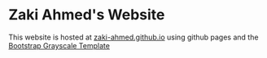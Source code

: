# Zaki Ahmed's Website

This website is hosted at [zaki-ahmed.github.io](https://zaki-ahmed.github.io/) using github pages and the [Bootstrap Grayscale Template](http://startbootstrap.com/template-overviews/grayscale/)

